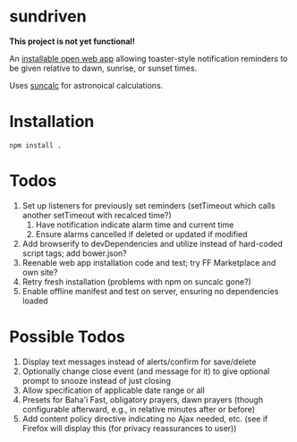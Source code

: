 # sundriven

**This project is not yet functional!**

An [installable open web app](https://developer.mozilla.org/en-US/Apps)
allowing toaster-style notification reminders to be given relative to
dawn, sunrise, or sunset times.

Uses [suncalc](https://github.com/mourner/suncalc) for astronoical
calculations.

# Installation
```
npm install .
```

# Todos
1. Set up listeners for previously set reminders (setTimeout which calls another setTimeout with recalced time?)
    1. Have notification indicate alarm time and current time
    1. Ensure alarms cancelled if deleted or updated if modified
1. Add browserify to devDependencies and utilize instead of hard-coded script tags; add bower.json?
1. Reenable web app installation code and test; try FF Marketplace and own site?
1. Retry fresh installation (problems with npm on suncalc gone?)
1. Enable offline manifest and test on server, ensuring no dependencies loaded

# Possible Todos
1. Display text messages instead of alerts/confirm for save/delete
1. Optionally change close event (and message for it) to give optional prompt to snooze instead of just closing
1. Allow specification of applicable date range or all
1. Presets for Baha'i Fast, obligatory prayers, dawn prayers (though configurable afterward, e.g., in relative minutes after or before)
1. Add content policy directive indicating no Ajax needed, etc. (see if Firefox will display this (for privacy reassurances to user))
